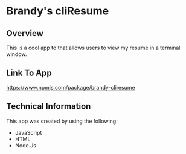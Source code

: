 # **Brandy's cliResume**
## **Overview**
This is a cool app to that allows users to view my resume in a terminal window.  
## **Link To App**
https://www.npmjs.com/package/brandy-cliresume
## **Technical Information**
This app was created by using the following:

* JavaScript
* HTML
* Node.Js

